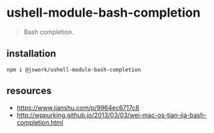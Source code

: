# ushell-module-bash-completion
> Bash completion.

## installation
```shell
npm i @jswork/ushell-module-bash-completion
```

## resources
- https://www.jianshu.com/p/9964ec6717c8
- http://wppurking.github.io/2013/03/03/wei-mac-os-tian-jia-bash-completion.html